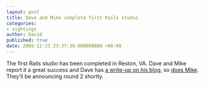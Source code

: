 ```yaml
---
layout: post
title: Dave and Mike complete first Rails studio
categories:
- sightings
author: David
published: true
date: 2005-11-23 23:37:39.000000000 +00:00
---
```

<p>The first Rails studio has been completed in Reston, VA. Dave and Mike report it a great success and Dave has <a href="http://blogs.pragprog.com/cgi-bin/pragdave.cgi/Tech/Ruby/RailsStudioReston.html">a write-up on his blog</a>, so <a href="http://clarkware.com/cgi/blosxom/2005/11/21#RailsStudioReston">does Mike</a>. They&#8217;ll be announcing round 2 shortly.</p>
